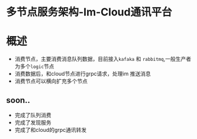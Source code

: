 多节点服务架构-Im-Cloud通讯平台 
==============
概述
=======
+ 消费节点，主要消费消息队列数据，目前接入`kafaka` 和 `rabbitmq`,一般生产者为多个`logic`节点
+ 消费数据后，和cloud节点进行grpc请求，处理im 推送消息
+ 消费节点可以横向扩充多个节点

## soon..
- 完成了队列消费
- 完成了发现服务
- 完成了和cloud的grpc通讯转发
